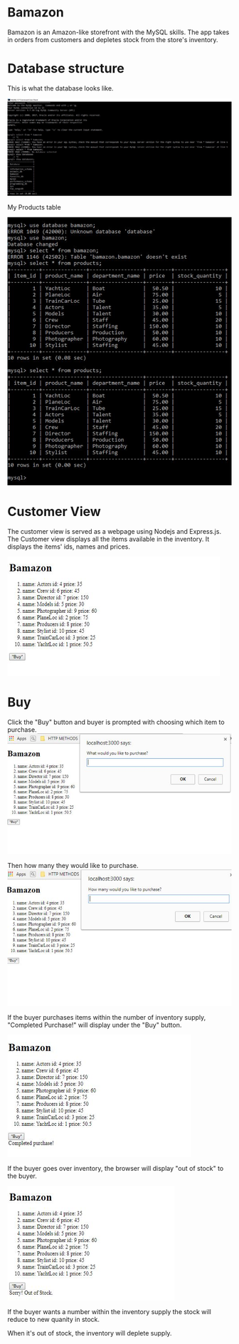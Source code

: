 # Bamazon

Bamazon is an Amazon-like storefront with the MySQL skills. The app takes in orders from customers and depletes stock from the store's inventory.


# Database structure

This is what the database looks like.

![Database](readme_assets/db.JPG "Database View")


My Products table

![Products](readme_assets/products_table.JPG "Products Table")


# Customer View

The customer view is served as a webpage using Nodejs and Express.js. The Customer view displays all the items available in the inventory. It displays the items' ids, names and prices.

![Customer View](readme_assets/customerview.JPG "Customer View")


# Buy

Click the "Buy" button and buyer is prompted with choosing which item to purchase. 
![Buyer Option](readme_assets/buyeroption.JPG "Buyer Option")


Then how many they would like to purchase. 
![How many to Purchase](readme_assets/howmanytopurchase.JPG "How many to purchase")

If the buyer purchases items within the number of inventory supply, "Completed Purchase!" will display under the "Buy" button.

![Completed Purchase](readme_assets/purchasecomplete.JPG "Completed Purchase")

If the buyer goes over inventory, the browser will display "out of stock" to the buyer. 

![Out of Stock](readme_assets/outofstock.JPG "Out of Stock")


If the buyer wants a number within the inventory supply the stock will reduce to new quanity in stock. 


When it's out of stock, the inventory will deplete supply. 

